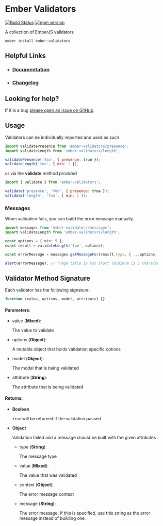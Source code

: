 # Ember Validators

[![Build Status](https://github.com/offirgolan/ember-validators/actions/workflows/ci.yml/badge.svg)](https://github.com/offirgolan/ember-validators/actions/workflows/ci.yml)
[![npm version](https://badge.fury.io/js/ember-validators.svg)](http://badge.fury.io/js/ember-validators)

A collection of EmberJS validators


```shell
ember install ember-validators
```

## Helpful Links

- ### [Documentation](https://offirgolan.github.io/ember-validators)
- ### [Changelog](CHANGELOG.md)

## Looking for help?

If it is a bug [please open an issue on GitHub](http://github.com/offirgolan/ember-validators/issues).

## Usage

Validators can be individually imported and used as such

```js
import validatePresence from 'ember-validators/presence';
import validateLength from 'ember-validators/length';

validatePresence('foo', { presence: true });
validateLength('foo', { min: 1 });
```

or via the **validate** method provided

```js
import { validate } from 'ember-validators';

validate('presence', 'foo', { presence: true });
validate('length', 'foo', { min: 1 });
```

### Messages
When validation fails, you can build the error message manually.

```js
import messages from 'ember-validators/messages';
import validateLength from 'ember-validators/length';

const options = { min: 5 };
const result = validateLength('foo', options);

const errorMessage = messages.getMessageFor(result.type, { ...options, description: 'Page title' });

alert(errorMessage); // "Page title is too short (minimum is 5 characters)"
```

## Validator Method Signature

Each validator has the following signature:

```js
function (value, options, model, attribute) {}
```

#### Parameters:

- value (**Mixed**):

  The value to validate

- options (**Object**):

  A mutable object that holds validation specific options

- model (**Object**):

  The model that is being validated

- attribute (**String**):

  The attribute that is being validated

#### Returns:

- **Boolean**

  `true` will be returned if the validation passed

- **Object**

  Validation failed and a message should be built with the given attributes

  - type (**String**):

    The message type

  - value (**Mixed**):

    The value that was validated

  - context (**Object**):

    The error message context

  - message (**String**):

    The error message. If this is specified, use this string as the error message instead of building one.
